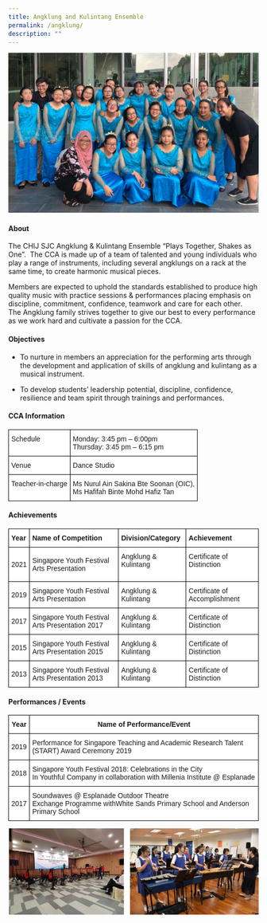 ```yaml
---
title: Angklung and Kulintang Ensemble
permalink: /angklung/
description: ""
---
```

![](/images/CCA/Visual%20&amp;%20Performing%20Arts/AngklungKulintang%20Ensemble/A1.jpg)

#### **About**


The CHIJ SJC Angklung &amp; Kulintang Ensemble “Plays Together, Shakes as One”.&nbsp; The CCA is made up of a team of talented and young individuals who play a range of instruments, including several angklungs on a rack at the same time, to create harmonic musical pieces.

  

Members are expected to uphold the standards established to produce high quality music with practice sessions &amp; performances placing emphasis on discipline, commitment, confidence, teamwork and care for each other.&nbsp; The Angklung family strives together to give our best to every performance as we work hard and cultivate a passion for the CCA.

#### **Objectives**


*   To nurture in members an appreciation for the performing arts through the development and application of skills of angklung and kulintang as a musical instrument.

*   To develop students’ leadership potential, discipline, confidence, resilience and team spirit through trainings and performances.

#### **CCA Information**


<style type="text/css">
.tg  {border-collapse:collapse;border-spacing:0;}
.tg td{border-color:black;border-style:solid;border-width:1px;font-family:Arial, sans-serif;font-size:14px;
  overflow:hidden;padding:10px 5px;word-break:normal;}
.tg th{border-color:black;border-style:solid;border-width:1px;font-family:Arial, sans-serif;font-size:14px;
  font-weight:normal;overflow:hidden;padding:10px 5px;word-break:normal;}
.tg .tg-ktyi{background-color:#FFF;text-align:left;vertical-align:top}
</style>
<table class="tg">
<thead>
  <tr>
    <th class="tg-ktyi">Schedule<br></th>
    <th class="tg-ktyi">Monday: 3:45 pm – 6:00pm<br> Thursday: 3:45 pm – 6:15 pm</th>
  </tr>
</thead>
<tbody>
  <tr>
    <td class="tg-ktyi">Venue<br></td>
    <td class="tg-ktyi">Dance Studio</td>
  </tr>
  <tr>
    <td class="tg-ktyi">Teacher-in-charge<br></td>
    <td class="tg-ktyi">Ms Nurul Ain Sakina Bte Soonan (OIC),<br> Ms Hafifah Binte Mohd Hafiz Tan</td>
  </tr>
</tbody>
</table>

#### **Achievements**


<style type="text/css">
.tg  {border-collapse:collapse;border-spacing:0;}
.tg td{border-color:black;border-style:solid;border-width:1px;font-family:Arial, sans-serif;font-size:14px;
  overflow:hidden;padding:10px 5px;word-break:normal;}
.tg th{border-color:black;border-style:solid;border-width:1px;font-family:Arial, sans-serif;font-size:14px;
  font-weight:normal;overflow:hidden;padding:10px 5px;word-break:normal;}
.tg .tg-dgl5{background-color:#FFF;font-weight:bold;text-align:left;vertical-align:top}
.tg .tg-zr06{background-color:#FFF;text-align:left;vertical-align:middle}
.tg .tg-ktyi{background-color:#FFF;text-align:left;vertical-align:top}
</style>
<table class="tg">
<thead>
  <tr>
    <th class="tg-dgl5">Year<br></th>
    <th class="tg-dgl5">Name of Competition<br></th>
    <th class="tg-dgl5">Division/Category<br></th>
    <th class="tg-dgl5">Achievement<br></th>
  </tr>
</thead>
<tbody>
  <tr>
    <td class="tg-zr06"> 2021</td>
    <td class="tg-zr06"> Singapore Youth Festival Arts Presentation</td>
    <td class="tg-zr06">Angklung &amp; Kulintang <br><br></td>
    <td class="tg-zr06">Certificate of Distinction <br><br></td>
  </tr>
  <tr>
    <td class="tg-zr06">2019<br></td>
    <td class="tg-ktyi">Singapore Youth Festival Arts Presentation<br></td>
    <td class="tg-ktyi">Angklung &amp; Kulintang<br></td>
    <td class="tg-ktyi">Certificate of Accomplishment<br></td>
  </tr>
  <tr>
    <td class="tg-zr06">2017<br></td>
    <td class="tg-ktyi">Singapore Youth Festival Arts Presentation 2017<br></td>
    <td class="tg-ktyi">Angklung &amp; Kulintang<br></td>
    <td class="tg-ktyi">Certificate of Distinction<br></td>
  </tr>
  <tr>
    <td class="tg-zr06">2015<br></td>
    <td class="tg-ktyi">Singapore Youth Festival Arts Presentation 2015<br></td>
    <td class="tg-ktyi">Angklung &amp; Kulintang<br></td>
    <td class="tg-ktyi">Certificate of Distinction<br></td>
  </tr>
  <tr>
    <td class="tg-zr06">2013<br></td>
    <td class="tg-ktyi">Singapore Youth Festival Arts Presentation 2013<br></td>
    <td class="tg-ktyi">Angklung &amp; Kulintang<br></td>
    <td class="tg-ktyi">Certificate of Distinction</td>
  </tr>
</tbody>
</table>

#### **Performances / Events**


<style type="text/css">
.tg  {border-collapse:collapse;border-spacing:0;}
.tg td{border-color:black;border-style:solid;border-width:1px;font-family:Arial, sans-serif;font-size:14px;
  overflow:hidden;padding:10px 5px;word-break:normal;}
.tg th{border-color:black;border-style:solid;border-width:1px;font-family:Arial, sans-serif;font-size:14px;
  font-weight:normal;overflow:hidden;padding:10px 5px;word-break:normal;}
.tg .tg-9hzb{background-color:#FFF;font-weight:bold;text-align:center;vertical-align:top}
.tg .tg-f4yw{background-color:#FFF;text-align:center;vertical-align:middle}
.tg .tg-ktyi{background-color:#FFF;text-align:left;vertical-align:top}
</style>
<table class="tg">
<thead>
  <tr>
    <th class="tg-9hzb">Year<br></th>
    <th class="tg-9hzb">Name of Performance/Event<br></th>
  </tr>
</thead>
<tbody>
  <tr>
    <td class="tg-f4yw">2019<br></td>
    <td class="tg-ktyi">Performance for Singapore Teaching and Academic Research Talent (START) Award Ceremony 2019</td>
  </tr>
  <tr>
    <td class="tg-f4yw">2018<br></td>
    <td class="tg-ktyi">Singapore Youth Festival 2018: Celebrations in the City<br>In Youthful Company in collaboration with Millenia Institute @ Esplanade</td>
  </tr>
  <tr>
    <td class="tg-f4yw">2017<br></td>
    <td class="tg-ktyi">Soundwaves @ Esplanade Outdoor Theatre<br>Exchange Programme withWhite Sands Primary School and Anderson Primary School</td>
  </tr>
</tbody>
</table>

![](/images/CCA/Visual%20&amp;%20Performing%20Arts/AngklungKulintang%20Ensemble/A2.png)